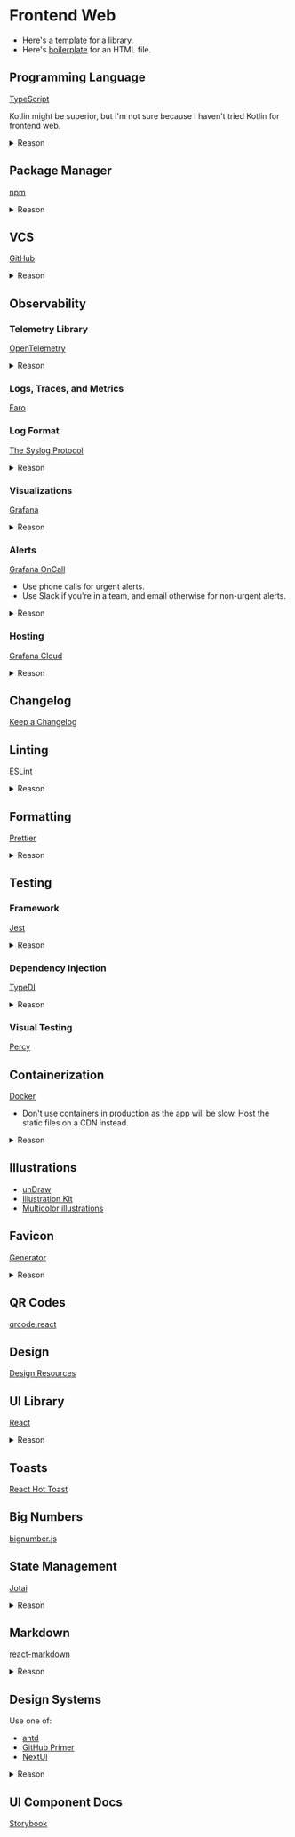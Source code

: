 # Frontend Web

- Here's a [template](https://github.com/neelkamath/js-lib-template) for a library.
- Here's [boilerplate](index.html) for an HTML file.

## Programming Language

[TypeScript](https://www.typescriptlang.org/)

Kotlin might be superior, but I'm not sure because I haven't tried Kotlin for frontend web.

<details>
<summary>Reason</summary>

- Flow doesn't have as much support.
- JavaScript isn't statically typed.

</details>

## Package Manager

[npm](https://www.npmjs.com/)

<details>
<summary>Reason</summary>

- Yarn is not supported nearly as much such as the docs to publish private npm packages.
- All of Yarn's features have been copied over to npm.
- Yarn requires more work (must be installed separately while npm is installed automatically with Node.js, etc.).

</details>

## VCS

[GitHub](https://github.com/)

<details>
<summary>Reason</summary>

- GitHub has an issue tracking system, CI/CD pipelines, etc. which are better than competitors' such as GitLab and
  BitBucket in terms of UI/UX and stability.

</details>

## Observability

### Telemetry Library

[OpenTelemetry](https://opentelemetry.io/)

<details>
<summary>Reason</summary>

- It's the industry standard.
- The same library can be used for logs, traces, and metrics.
- It has auto instrumentation for Redis, Postgres, RabbitMQ, etc.
- It allows you to easily switch to a different observability backend since it's vendor-agnostic. For example, you can
  switch from Jaeger to Zipkin or Tempo without much effort.

</details>

### Logs, Traces, and Metrics

[Faro](https://grafana.com/oss/faro/)

### Log Format

[The Syslog Protocol](https://datatracker.ietf.org/doc/html/rfc5424)

<details>
<summary>Reason</summary>

- It's the industry standard.

</details>

### Visualizations

[Grafana](https://grafana.com/grafana/)

<details>
<summary>Reason</summary>

- Part of the LGTM stack which allows you to cheaply and efficiently correlate logs, traces, and metrics across multiple
  services in a single dashboard.

</details>

### Alerts

[Grafana OnCall](https://grafana.com/products/oncall/)

- Use phone calls for urgent alerts.
- Use Slack if you're in a team, and email otherwise for non-urgent alerts.

<details>
<summary>Reason</summary>

- Integrates with monitoring tools such as logs, traces, and metrics (Prometheus, etc.).
- Affordable (unlimited free phone call alerts, etc.).

</details>

### Hosting

[Grafana Cloud](https://grafana.com/products/cloud/)

<details>
<summary>Reason</summary>

- It's better to us a SaaS than to host it yourself.
- They have a 50 GB free forever plan with no billing details required.

</details>

## Changelog

[Keep a Changelog](https://github.com/olivierlacan/keep-a-changelog)

## Linting

[ESLint](https://eslint.org/)

<details>
<summary>Reason</summary>

- It's the industry standard.

</details>

## Formatting

[Prettier](https://prettier.io/)

<details>
<summary>Reason</summary>

- It supports multiple languages.
- It's easy to use (good defaults, no excessive configuration options, etc.).

</details>

## Testing

### Framework

[Jest](https://jestjs.io/)

<details>
<summary>Reason</summary>

- It's a single framework has a mocking API, test runner, and assertions.

</details>

### Dependency Injection

[TypeDI](https://docs.typestack.community/typedi/01-getting-started)

<details>
<summary>Reason</summary>

- Easy to learn and use.

</details>

### Visual Testing

[Percy](https://percy.io/)

## Containerization

[Docker](https://www.docker.com/)

- Don't use containers in production as the app will be slow. Host the static files on a CDN instead.

<details>
<summary>Reason</summary>

- It has the most support since it's the industry standard.

</details>

## Illustrations

- [unDraw](https://undraw.co/)
- [Illustration Kit](https://illustrationkit.com/)
- [Multicolor illustrations](https://2.flexiple.com/scale/multi-color-illustrations)

## Favicon

[Generator](https://favicon.io/)

<details>
<summary>Reason</summary>

- Free.
- Easy to use.

</details>

## QR Codes

[qrcode.react](https://www.npmjs.com/package/qrcode.react)

## Design

[Design Resources](https://designresourc.es/)

## UI Library

[React](https://reactjs.org/)

<details>
<summary>Reason</summary>

- Templating languages such as those used in Vue and Svelte are bad because they require you to learn a new language,
  but they don't even have as much functionality as a programming language. React uses JavaScript to build the UI rather
  than a custom templating language.
- The best support in the ecosystem.

</details>

## Toasts

[React Hot Toast](https://react-hot-toast.com/)

## Big Numbers

[bignumber.js](https://www.npmjs.com/package/bignumber.js/v/9.0.1)

## State Management

[Jotai](https://jotai.org/)

<details>
<summary>Reason</summary>

- Redux is unnecessarily verbose.
- Recoil has a poorly written API. It's half like Redux which is what it was trying to replace.

</details>

## Markdown

[react-markdown](https://www.npmjs.com/package/react-markdown)

<details>
<summary>Reason</summary>

- It has plugins for GitHub flavored markdown, etc.

</details>

## Design Systems

Use one of:

- [antd](https://ant.design/)
- [GitHub Primer](https://primer.style/)
- [NextUI](https://nextui.org)

<details>
<summary>Reason</summary>

- Good UI/UX.
- Many components.

</details>

## UI Component Docs

[Storybook](https://storybook.js.org/)
